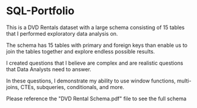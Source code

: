 # SQL-Portfolio
This is a DVD Rentals dataset with a large schema consisting of 15 tables that I performed exploratory data analysis on. 

The schema has 15 tables with primary and foreign keys than enable us to join the tables together and explore endless possible results.

I created questions that I believe are complex and are realistic questions that Data Analysts need to answer.

In these questions, I demonstrate my ability to use window functions, multi-joins, CTEs, subqueries, conditionals, and more.

Please reference the "DVD Rental Schema.pdf" file to see the full schema
